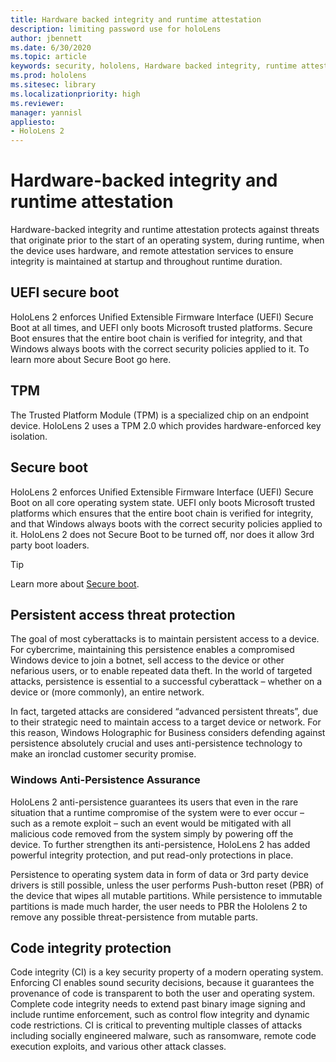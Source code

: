 ```yaml
---
title: Hardware backed integrity and runtime attestation
description: limiting password use for holoLens 
author: jbennett
ms.date: 6/30/2020
ms.topic: article
keywords: security, hololens, Hardware backed integrity, runtime attestation,	UEFI, UEFI secure boot, secure boot, TPM, threat protection, Windows Anti-Persistence Assurance, code integrity, code protection, 
ms.prod: hololens
ms.sitesec: library
ms.localizationpriority: high
ms.reviewer: 
manager: yannisl
appliesto:
- HoloLens 2
---
```


# Hardware-backed integrity and runtime attestation

Hardware-backed integrity and runtime attestation protects against threats that originate prior to the start of an operating system, during runtime, when the device uses hardware, and remote attestation services to ensure integrity is maintained at startup and throughout runtime duration.

## UEFI secure boot

HoloLens 2 enforces Unified Extensible Firmware Interface (UEFI) Secure Boot at all times, and UEFI only boots Microsoft trusted platforms.
Secure Boot ensures that the entire boot chain is verified for integrity, and that Windows always boots with the correct security policies applied to it. To learn more about Secure Boot go here.

## TPM

The Trusted Platform Module (TPM) is a specialized chip on an endpoint device. HoloLens 2 uses a TPM 2.0 which provides hardware-enforced key isolation.

## Secure boot 

HoloLens 2 enforces Unified Extensible Firmware Interface (UEFI) Secure Boot on all core operating system state. UEFI only boots Microsoft trusted platforms which ensures that the entire boot chain is verified for integrity, and that Windows always boots with the correct security policies applied to it. HoloLens 2 does not Secure Boot to be turned off, nor does it allow 3rd party boot loaders.

> [!Tip]
> Learn more about [Secure boot](https://docs.microsoft.com/windows-hardware/design/device-experiences/oem-secure-boot).

## Persistent access threat protection 

The goal of most cyberattacks is to maintain persistent access to a device. For cybercrime, maintaining this persistence enables a compromised Windows device to join a botnet, sell access to the device or other nefarious users, or to enable repeated data theft. In the world of targeted attacks, persistence is essential to a successful cyberattack – whether on a device or (more commonly), an entire network.  

In fact, targeted attacks are considered “advanced persistent threats”, due to their strategic need to maintain access to a target device or network. For this reason, Windows Holographic for Business considers defending against persistence absolutely crucial and uses anti-persistence technology to make an ironclad customer security promise.

### Windows Anti-Persistence Assurance

HoloLens 2 anti-persistence guarantees its users that even in the rare situation that a runtime compromise of the system were to ever occur – such as a remote exploit – such an event would be mitigated with all malicious code removed from the system simply by powering off the device. To further strengthen its anti-persistence, HoloLens 2 has added powerful integrity protection, and put read-only protections in place.

Persistence to operating system data in form of data or 3rd party device drivers is still possible, unless the user performs Push-button reset (PBR) of the device that wipes all mutable partitions. While persistence to immutable partitions is made much harder, the user needs to PBR the Hololens 2 to remove any possible threat-persistence from mutable parts.

## Code integrity protection 

Code integrity (CI) is a key security property of a modern operating system. Enforcing CI enables sound security decisions, because it guarantees the provenance of code is transparent to both the user and operating system. Complete code integrity needs to extend past binary image signing and include runtime enforcement, such as control flow integrity and dynamic code restrictions. CI is critical to preventing multiple classes of attacks including socially engineered malware, such as ransomware, remote code execution exploits, and various other attack classes.
